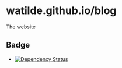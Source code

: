 # watilde.github.io/blog

The website

## Badge
+ [![Dependency Status](https://gemnasium.com/watilde/blog.svg)](https://gemnasium.com/watilde/blog)
